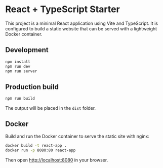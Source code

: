 # React + TypeScript Starter

This project is a minimal React application using Vite and TypeScript. It is configured to build a static website that can be served with a lightweight Docker container.

## Development

```bash
npm install
npm run dev
npm run server
```

## Production build

```bash
npm run build
```
The output will be placed in the `dist` folder.

## Docker

Build and run the Docker container to serve the static site with nginx:

```bash
docker build -t react-app .
docker run -p 8080:80 react-app
```

Then open <http://localhost:8080> in your browser.
